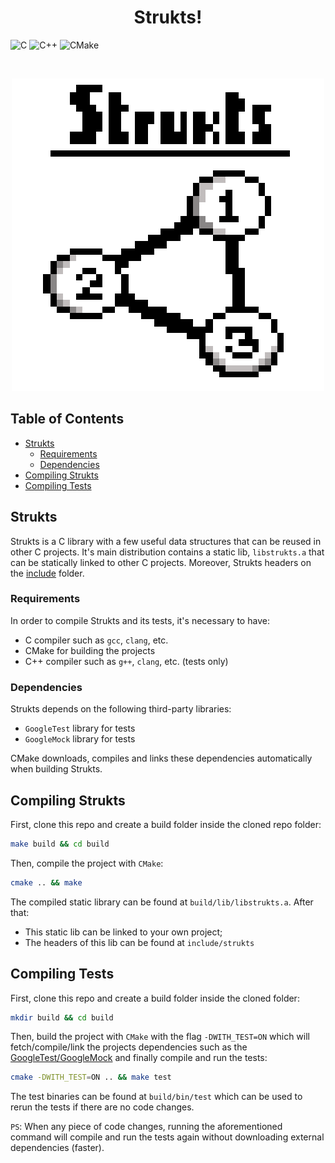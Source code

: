 <h1 align="center">Strukts!</h1>
<img alt="C" src="https://img.shields.io/badge/c-%2300599C.svg?style=for-the-badge&logo=c&logoColor=white"/>
<img alt="C++" src="https://img.shields.io/badge/c++-%2300599C.svg?style=for-the-badge&logo=c%2B%2B&logoColor=white"/>
<img alt="CMake" src="https://img.shields.io/badge/CMake-%23008FBA.svg?style=for-the-badge&logo=cmake&logoColor=white"/>

<br clear="left"/><p align="center"> ![Strukts](docs/strukts.png) </p>

## Table of Contents

- [Strukts](#Strukts)
  - [Requirements](#Requirements)
  - [Dependencies](#Dependencies)
- [Compiling Strukts](#Compiling-Strukts)
- [Compiling Tests](#Compiling-Tests)

## Strukts

Strukts is a C library with a few useful data structures that can be reused in other C projects. It's main distribution contains
a static lib, `libstrukts.a` that can be statically linked to other C projects. Moreover, Strukts headers on the [include](include/strukts) folder.

### Requirements

In order to compile Strukts and its tests, it's necessary to have:

- C compiler such as `gcc`, `clang`, etc.
- CMake for building the projects
- C++ compiler such as `g++`, `clang`, etc. (tests only)

### Dependencies

Strukts depends on the following third-party libraries:

- `GoogleTest` library for tests
- `GoogleMock` library for tests

CMake downloads, compiles and links these dependencies automatically when building Strukts.

## Compiling Strukts

First, clone this repo and create a build folder inside the cloned repo folder:

```sh
make build && cd build
```

Then, compile the project with `CMake`:

```sh
cmake .. && make
```

The compiled static library can be found at `build/lib/libstrukts.a`. After that:

- This static lib can be linked to your own project;
- The headers of this lib can be found at `include/strukts`

## Compiling Tests

First, clone this repo and create a build folder inside the cloned folder:

```sh
mkdir build && cd build
```

Then, build the project with `CMake` with the flag `-DWITH_TEST=ON` which will fetch/compile/link the projects dependencies such as the [GoogleTest/GoogleMock](https://github.com/google/googletest) and finally compile and run
the tests:

```sh
cmake -DWITH_TEST=ON .. && make test
```

The test binaries can be found at `build/bin/test` which can be used to rerun the tests if there are no code changes.

`PS`: When any piece of code changes, running the aforementioned command will compile and run the tests again without
downloading external dependencies (faster).

